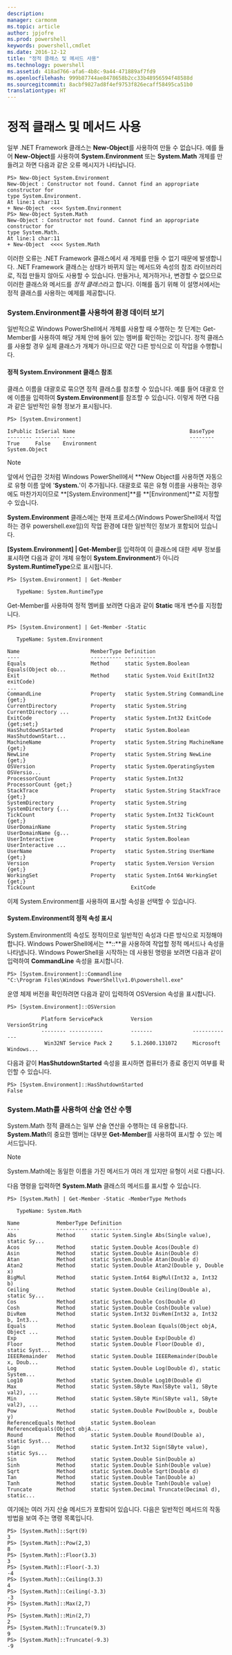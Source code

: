 ```yaml
---
description: 
manager: carmonm
ms.topic: article
author: jpjofre
ms.prod: powershell
keywords: powershell,cmdlet
ms.date: 2016-12-12
title: "정적 클래스 및 메서드 사용"
ms.technology: powershell
ms.assetid: 418ad766-afa6-4b8c-9a44-471889af7fd9
ms.openlocfilehash: 999b87744ae8478658b2cc33b48956594f48588d
ms.sourcegitcommit: 8acbf9827ad8f4ef9753f826ecaff58495ca51b0
translationtype: HT
---
```

# <a name="using-static-classes-and-methods"></a>정적 클래스 및 메서드 사용
일부 .NET Framework 클래스는 **New-Object**를 사용하여 만들 수 없습니다. 예를 들어 **New-Object**를 사용하여 **System.Environment** 또는 **System.Math** 개체를 만들려고 하면 다음과 같은 오류 메시지가 나타납니다.

```
PS> New-Object System.Environment
New-Object : Constructor not found. Cannot find an appropriate constructor for
type System.Environment.
At line:1 char:11
+ New-Object  <<<< System.Environment
PS> New-Object System.Math
New-Object : Constructor not found. Cannot find an appropriate constructor for
type System.Math.
At line:1 char:11
+ New-Object  <<<< System.Math
```

이러한 오류는 .NET Framework 클래스에서 새 개체를 만들 수 없기 때문에 발생합니다. .NET Framework 클래스는 상태가 바뀌지 않는 메서드와 속성의 참조 라이브러리로, 직접 만들지 않아도 사용할 수 있습니다. 만들거나, 제거하거나, 변경할 수 없으므로 이러한 클래스와 메서드를 *정적 클래스*라고 합니다. 이해를 돕기 위해 이 설명서에서는 정적 클래스를 사용하는 예제를 제공합니다.

### <a name="getting-environment-data-with-systemenvironment"></a>System.Environment를 사용하여 환경 데이터 보기
일반적으로 Windows PowerShell에서 개체를 사용할 때 수행하는 첫 단계는 Get-Member를 사용하여 해당 개체 안에 들어 있는 멤버를 확인하는 것입니다. 정적 클래스를 사용할 경우 실제 클래스가 개체가 아니므로 약간 다른 방식으로 이 작업을 수행합니다.

#### <a name="referring-to-the-static-systemenvironment-class"></a>정적 System.Environment 클래스 참조
클래스 이름을 대괄호로 묶으면 정적 클래스를 참조할 수 있습니다. 예를 들어 대괄호 안에 이름을 입력하여 **System.Environment**를 참조할 수 있습니다. 이렇게 하면 다음과 같은 일반적인 유형 정보가 표시됩니다.

```
PS> [System.Environment]

IsPublic IsSerial Name                                     BaseType
-------- -------- ----                                     --------
True     False    Environment                              System.Object
```

> [!NOTE]
> 앞에서 언급한 것처럼 Windows PowerShell에서 **New Object를 사용하면 자동으로 유형 이름 앞에 '**System.**'이 추가됩니다. 대괄호로 묶은 유형 이름을 사용하는 경우에도 마찬가지이므로 **\[System.Environment]**를 **\[Environment]**로 지정할 수 있습니다.

**System.Environment** 클래스에는 현재 프로세스(Windows PowerShell에서 작업하는 경우 powershell.exe임)의 작업 환경에 대한 일반적인 정보가 포함되어 있습니다.

**\[System.Environment] | Get-Member**를 입력하여 이 클래스에 대한 세부 정보를 표시하면 다음과 같이 개체 유형이 **System.Environment**가 아니라 **System.RuntimeType**으로 표시됩니다.

```
PS> [System.Environment] | Get-Member

   TypeName: System.RuntimeType
```

Get-Member를 사용하여 정적 멤버를 보려면 다음과 같이 **Static** 매개 변수를 지정합니다.

```
PS> [System.Environment] | Get-Member -Static

   TypeName: System.Environment

Name                       MemberType Definition
----                       ---------- ----------
Equals                     Method     static System.Boolean Equals(Object ob...
Exit                       Method     static System.Void Exit(Int32 exitCode)
...
CommandLine                Property   static System.String CommandLine {get;}
CurrentDirectory           Property   static System.String CurrentDirectory ...
ExitCode                   Property   static System.Int32 ExitCode {get;set;}
HasShutdownStarted         Property   static System.Boolean HasShutdownStart...
MachineName                Property   static System.String MachineName {get;}
NewLine                    Property   static System.String NewLine {get;}
OSVersion                  Property   static System.OperatingSystem OSVersio...
ProcessorCount             Property   static System.Int32 ProcessorCount {get;}
StackTrace                 Property   static System.String StackTrace {get;}
SystemDirectory            Property   static System.String SystemDirectory {...
TickCount                  Property   static System.Int32 TickCount {get;}
UserDomainName             Property   static System.String UserDomainName {g...
UserInteractive            Property   static System.Boolean UserInteractive ...
UserName                   Property   static System.String UserName {get;}
Version                    Property   static System.Version Version {get;}
WorkingSet                 Property   static System.Int64 WorkingSet {get;}
TickCount                               ExitCode
```

이제 System.Environment를 사용하여 표시할 속성을 선택할 수 있습니다.

#### <a name="displaying-static-properties-of-systemenvironment"></a>System.Environment의 정적 속성 표시
System.Environment의 속성도 정적이므로 일반적인 속성과 다른 방식으로 지정해야 합니다. Windows PowerShell에서는 **::**을 사용하여 작업할 정적 메서드나 속성을 나타냅니다. Windows PowerShell을 시작하는 데 사용된 명령을 보려면 다음과 같이 입력하여 **CommandLine** 속성을 표시합니다.

```
PS> [System.Environment]::Commandline
"C:\Program Files\Windows PowerShell\v1.0\powershell.exe"
```

운영 체제 버전을 확인하려면 다음과 같이 입력하여 OSVersion 속성을 표시합니다.

```
PS> [System.Environment]::OSVersion

           Platform ServicePack         Version             VersionString
           -------- -----------         -------             -------------
            Win32NT Service Pack 2      5.1.2600.131072     Microsoft Windows...
```

다음과 같이 **HasShutdownStarted** 속성을 표시하면 컴퓨터가 종료 중인지 여부를 확인할 수 있습니다.

```
PS> [System.Environment]::HasShutdownStarted
False
```

### <a name="doing-math-with-systemmath"></a>System.Math를 사용하여 산술 연산 수행
System.Math 정적 클래스는 일부 산술 연산을 수행하는 데 유용합니다. **System.Math**의 중요한 멤버는 대부분 **Get-Member**를 사용하여 표시할 수 있는 메서드입니다.

> [!NOTE]
> System.Math에는 동일한 이름을 가진 메서드가 여러 개 있지만 유형이 서로 다릅니다.

다음 명령을 입력하면 **System.Math** 클래스의 메서드를 표시할 수 있습니다.

```
PS> [System.Math] | Get-Member -Static -MemberType Methods

   TypeName: System.Math

Name            MemberType Definition
----            ---------- ----------
Abs             Method     static System.Single Abs(Single value), static Sy...
Acos            Method     static System.Double Acos(Double d)
Asin            Method     static System.Double Asin(Double d)
Atan            Method     static System.Double Atan(Double d)
Atan2           Method     static System.Double Atan2(Double y, Double x)
BigMul          Method     static System.Int64 BigMul(Int32 a, Int32 b)
Ceiling         Method     static System.Double Ceiling(Double a), static Sy...
Cos             Method     static System.Double Cos(Double d)
Cosh            Method     static System.Double Cosh(Double value)
DivRem          Method     static System.Int32 DivRem(Int32 a, Int32 b, Int3...
Equals          Method     static System.Boolean Equals(Object objA, Object ...
Exp             Method     static System.Double Exp(Double d)
Floor           Method     static System.Double Floor(Double d), static Syst...
IEEERemainder   Method     static System.Double IEEERemainder(Double x, Doub...
Log             Method     static System.Double Log(Double d), static System...
Log10           Method     static System.Double Log10(Double d)
Max             Method     static System.SByte Max(SByte val1, SByte val2), ...
Min             Method     static System.SByte Min(SByte val1, SByte val2), ...
Pow             Method     static System.Double Pow(Double x, Double y)
ReferenceEquals Method     static System.Boolean ReferenceEquals(Object objA...
Round           Method     static System.Double Round(Double a), static Syst...
Sign            Method     static System.Int32 Sign(SByte value), static Sys...
Sin             Method     static System.Double Sin(Double a)
Sinh            Method     static System.Double Sinh(Double value)
Sqrt            Method     static System.Double Sqrt(Double d)
Tan             Method     static System.Double Tan(Double a)
Tanh            Method     static System.Double Tanh(Double value)
Truncate        Method     static System.Decimal Truncate(Decimal d), static...
```

여기에는 여러 가지 산술 메서드가 포함되어 있습니다. 다음은 일반적인 메서드의 작동 방법을 보여 주는 명령 목록입니다.

```
PS> [System.Math]::Sqrt(9)
3
PS> [System.Math]::Pow(2,3)
8
PS> [System.Math]::Floor(3.3)
3
PS> [System.Math]::Floor(-3.3)
-4
PS> [System.Math]::Ceiling(3.3)
4
PS> [System.Math]::Ceiling(-3.3)
-3
PS> [System.Math]::Max(2,7)
7
PS> [System.Math]::Min(2,7)
2
PS> [System.Math]::Truncate(9.3)
9
PS> [System.Math]::Truncate(-9.3)
-9
```


